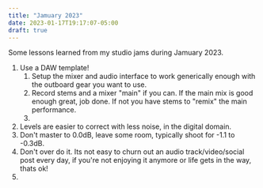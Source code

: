 ```yaml
---
title: "Jamuary 2023"
date: 2023-01-17T19:17:07-05:00
draft: true
---
```


Some lessons learned from my studio jams during Jamuary 2023.

1. Use a DAW template!
   1. Setup the mixer and audio interface to work generically enough with the outboard gear you want to use.
   2. Record stems and a mixer "main" if you can. If the main mix is good enough great, job done. If not you have stems to "remix" the main performance.
   3. 
2. Levels are easier to correct with less noise, in the digital domain.
3. Don't master to 0.0dB, leave some room, typically shoot for -1.1 to -0.3dB.
4. Don't over do it. Its not easy to churn out an audio track/video/social post every day, if you're not enjoying it anymore or life gets in the way, thats ok!
5. 
